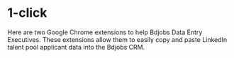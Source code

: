 # 1-click
Here are two Google Chrome extensions to help Bdjobs Data Entry Executives. These extensions allow them to easily copy and paste LinkedIn talent pool applicant data into the Bdjobs CRM.
